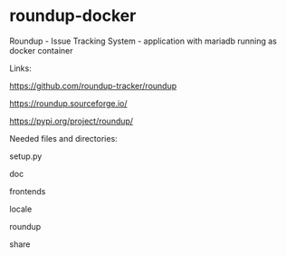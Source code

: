 # roundup-docker
Roundup - Issue Tracking System - application with mariadb running as docker container

Links:

https://github.com/roundup-tracker/roundup

https://roundup.sourceforge.io/

https://pypi.org/project/roundup/

Needed files and directories:

setup.py

doc

frontends

locale

roundup

share
